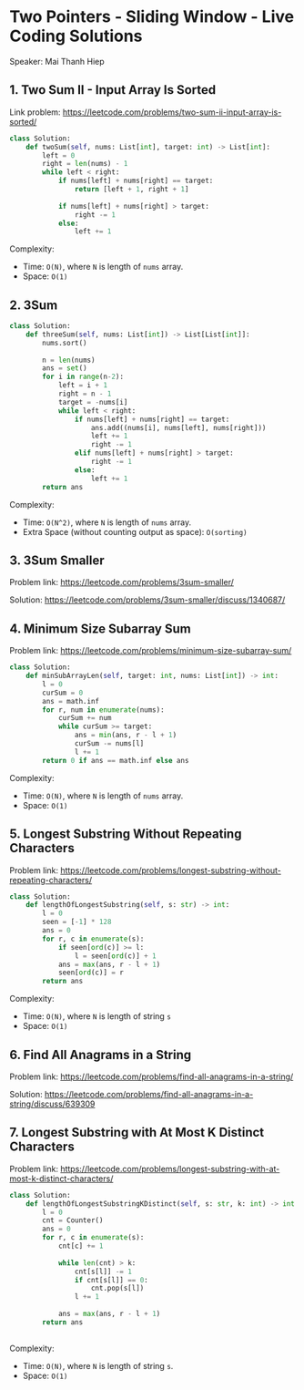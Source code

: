 # Two Pointers - Sliding Window - Live Coding Solutions

Speaker: Mai Thanh Hiep


## 1. Two Sum II - Input Array Is Sorted

Link problem: https://leetcode.com/problems/two-sum-ii-input-array-is-sorted/

```python
class Solution:
    def twoSum(self, nums: List[int], target: int) -> List[int]:
        left = 0
        right = len(nums) - 1
        while left < right:
            if nums[left] + nums[right] == target:
                return [left + 1, right + 1]
            
            if nums[left] + nums[right] > target:
                right -= 1
            else:
                left += 1
```

Complexity:

- Time: `O(N)`, where `N` is length of `nums` array.
- Space: `O(1)`



## 2. 3Sum

```python
class Solution:
    def threeSum(self, nums: List[int]) -> List[List[int]]:
        nums.sort()
        
        n = len(nums)
        ans = set()
        for i in range(n-2):
            left = i + 1
            right = n - 1
            target = -nums[i]
            while left < right:
                if nums[left] + nums[right] == target:
                    ans.add((nums[i], nums[left], nums[right]))
                    left += 1
                    right -= 1
                elif nums[left] + nums[right] > target:
                    right -= 1
                else:
                    left += 1
        return ans
```

Complexity:

- Time: `O(N^2)`, where `N` is length of `nums` array.
- Extra Space (without counting output as space): `O(sorting)`



## 3. 3Sum Smaller

Problem link: https://leetcode.com/problems/3sum-smaller/

Solution: https://leetcode.com/problems/3sum-smaller/discuss/1340687/



## 4. Minimum Size Subarray Sum

Problem link: https://leetcode.com/problems/minimum-size-subarray-sum/

```python
class Solution:
    def minSubArrayLen(self, target: int, nums: List[int]) -> int:
        l = 0
        curSum = 0
        ans = math.inf
        for r, num in enumerate(nums):
            curSum += num
            while curSum >= target:
                ans = min(ans, r - l + 1)
                curSum -= nums[l]
                l += 1
        return 0 if ans == math.inf else ans
```

Complexity:

- Time: `O(N)`, where `N` is length of `nums` array.
- Space: `O(1)`



## 5. Longest Substring Without Repeating Characters

Problem link: https://leetcode.com/problems/longest-substring-without-repeating-characters/

```python
class Solution:
    def lengthOfLongestSubstring(self, s: str) -> int:
        l = 0
        seen = [-1] * 128
        ans = 0
        for r, c in enumerate(s):
            if seen[ord(c)] >= l:
                l = seen[ord(c)] + 1
            ans = max(ans, r - l + 1)
            seen[ord(c)] = r
        return ans
```

Complexity:

- Time: `O(N)`, where `N` is length of string `s`
- Space: `O(1)`



## 6. Find All Anagrams in a String

Problem link: https://leetcode.com/problems/find-all-anagrams-in-a-string/

Solution: https://leetcode.com/problems/find-all-anagrams-in-a-string/discuss/639309



## 7. Longest Substring with At Most K Distinct Characters

Problem link: https://leetcode.com/problems/longest-substring-with-at-most-k-distinct-characters/

```python
class Solution:
    def lengthOfLongestSubstringKDistinct(self, s: str, k: int) -> int:
        l = 0
        cnt = Counter()
        ans = 0
        for r, c in enumerate(s):
            cnt[c] += 1
            
            while len(cnt) > k:
                cnt[s[l]] -= 1
                if cnt[s[l]] == 0:
                    cnt.pop(s[l])
                l += 1
            
            ans = max(ans, r - l + 1)
        return ans
            
```

Complexity:

- Time: `O(N)`, where `N` is length of string `s`.
- Space: `O(1)`



